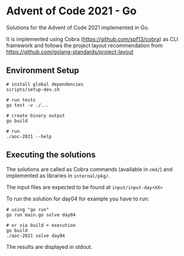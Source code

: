 # Advent of Code 2021 - Go

Solutions for the Advent of Code 2021 implemented in Go.

It is implemented using Cobra (https://github.com/spf13/cobra) as CLI framework and
follows the project layout recommendation from https://github.com/golang-standards/project-layout


## Environment Setup

```
# install global dependencies
scripts/setup-dev.sh

# run tests
go test -v ./...

# create binary output
go build

# run
./aoc-2021 --help
```

## Executing the solutions

The solutions are called as Cobra commands (available in `cmd/`) and implemented as libraries
in `internal/pkg/`.

The input files are expected to be found at `input/input-day<XX>`

To run the solution for day04 for example you have to run:
```
# using "go run"
go run main.go solve day04

# or via build + execution
go build
./aoc-2021 solve day04
```

The results are displayed in stdout.
